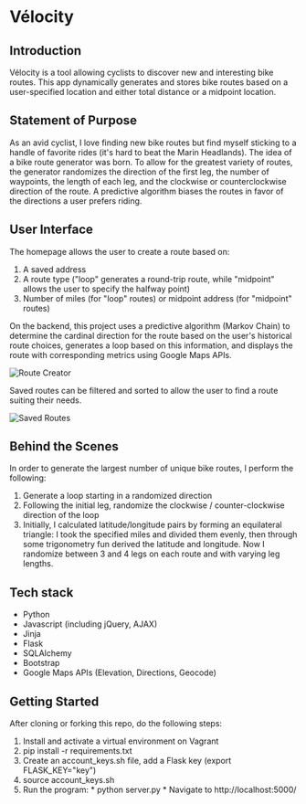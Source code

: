 # Vélocity

## Introduction

Vélocity is a tool allowing cyclists to discover new and interesting bike routes.  This app dynamically generates and stores bike routes based on a user-specified location and either total distance or a midpoint location.

## Statement of Purpose

As an avid cyclist, I love finding new bike routes but find myself sticking to a handle of favorite rides (it's hard to beat the Marin Headlands).  The idea of a bike route generator was born.  To allow for the greatest variety of routes, the generator randomizes the direction of the first leg, the number of waypoints, the length of each leg, and the clockwise or counterclockwise direction of the route.  A predictive algorithm biases the routes in favor of the directions a user prefers riding.

## User Interface

The homepage allows the user to create a route based on:
  1. A saved address
  2. A route type ("loop" generates a round-trip route, while "midpoint" allows the user to specify the halfway point)
  3. Number of miles (for "loop" routes) or midpoint address (for "midpoint" routes)

On the backend, this project uses a predictive algorithm (Markov Chain) to determine the cardinal direction for the route based on the user's historical route choices, generates a loop based on this information, and displays the route with corresponding metrics using Google Maps APIs. 


![Route Creator](http://g.recordit.co/9Qdooe48PV.gif)

Saved routes can be filtered and sorted to allow the user to find a route suiting their needs.


![Saved Routes](http://g.recordit.co/nDYUNEomHV.gif)

## Behind the Scenes

In order to generate the largest number of unique bike routes, I perform the following:
  1. Generate a loop starting in a randomized direction
  2. Following the initial leg, randomize the clockwise / counter-clockwise direction of the loop
  3. Initially, I calculated latitude/longitude pairs by forming an equilateral triangle: I took the specified miles and divided them evenly, then through some trigonometry fun derived the latitude and longitude.  Now I randomize between 3 and 4 legs on each route and with varying leg lengths.

## Tech stack

* Python
* Javascript (including jQuery, AJAX)
* Jinja
* Flask
* SQLAlchemy
* Bootstrap
* Google Maps APIs (Elevation, Directions, Geocode)

## Getting Started

After cloning or forking this repo, do the following steps:
  1. Install and activate a virtual environment on Vagrant
  2. pip install -r requirements.txt
  3. Create an account_keys.sh file, add a Flask key (export FLASK_KEY="key")
  4. source account_keys.sh
  5. Run the program:
    * python server.py
    * Navigate to http://localhost:5000/
